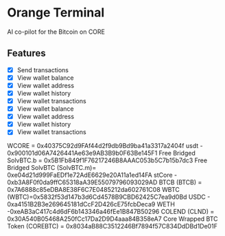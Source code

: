 # Orange Terminal

AI co-pilot for the Bitcoin on CORE

## Features

- [x] Send transactions
- [x] View wallet balance
- [x] View wallet address
- [x] View wallet history
- [x] View wallet transactions
- [x] View wallet balance
- [x] View wallet address
- [x] View wallet history
- [x] View wallet transactions

WCORE = 0x40375C92d9FAf44d2f9db9Bd9ba41a3317a2404f
usdt - 0x900101d06A7426441Ae63e9AB3B9b0F63Be145F1
Free Bridged SolvBTC.b = 0x5B1Fb849f1F76217246B8AAAC053b5C7b15b7dc3
Free Bridged SolvBTC (SolvBTC.m)= 0xe04d21d999FaEDf1e72AdE6629e20A11a1ed14FA
stCore - 0xb3A8F0f0da9ffC65318aA39E55079796093029AD
BTCB (BTCB) = 0x7A6888c85eDBA8E38F6C7E0485212da602761C08
WBTC (WBTC)=0x5832f53d147b3d6Cd4578B9CBD62425C7ea9d0Bd
USDC - 0xa4151B2B3e269645181dCcF2D426cE75fcbDeca9
WETH -0xeAB3aC417c4d6dF6b143346a46fEe1B847B50296
COLEND (CLND) = 0x30A540B05468A250fCc17Da2D9D4aaa84B358eA7
Core Wrapped BTC Token (COREBTC) = 0x8034aB88C3512246Bf7894f57C834DdDBd1De01F
